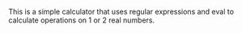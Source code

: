 This is a simple calculator that uses regular expressions and eval to calculate operations on 1 or 2 real numbers.
